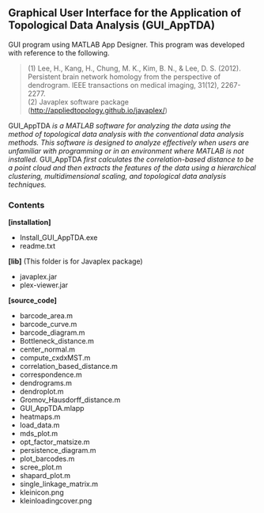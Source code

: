 
## Graphical User Interface for the Application of Topological Data Analysis (GUI_AppTDA)
  
GUI program using MATLAB App Designer. This program was developed with reference to the following.  

>(1) Lee, H., Kang, H., Chung, M. K., Kim, B. N., & Lee, D. S. (2012). Persistent brain network homology from the perspective of dendrogram. IEEE transactions on medical imaging, 31(12), 2267-2277.  
>(2) Javaplex software package (http://appliedtopology.github.io/javaplex/)
  
  
GUI_AppTDA _is a MATLAB software for analyzing the data using the method of topological data analysis with the conventional data analysis methods.
This software is designed to analyze effectively when users are unfamiliar with programming or in an environment where MATLAB is not installed._
GUI_AppTDA _first calculates the correlation-based distance to be a point cloud and then extracts the features of the data using a hierarchical clustering, multidimensional scaling, and topological data analysis techniques._

### Contents

**[installation]**
- Install_GUI_AppTDA.exe
- readme.txt

**[lib]**
(This folder is for Javaplex package)
- javaplex.jar
- plex-viewer.jar

**[source_code]**
- barcode_area.m
- barcode_curve.m
- barcode_diagram.m
- Bottleneck_distance.m
- center_normal.m
- compute_cxdxMST.m
- correlation_based_distance.m
- correspondence.m
- dendrograms.m
- dendroplot.m
- Gromov_Hausdorff_distance.m
- GUI_AppTDA.mlapp
- heatmaps.m
- load_data.m
- mds_plot.m
- opt_factor_matsize.m
- persistence_diagram.m
- plot_barcodes.m
- scree_plot.m
- shapard_plot.m
- single_linkage_matrix.m
- kleinicon.png
- kleinloadingcover.png
